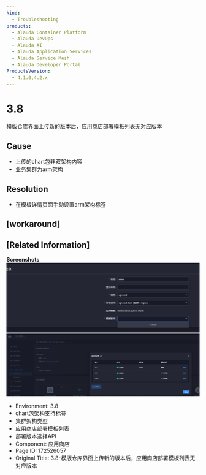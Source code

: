```yaml
---
kind:
  - Troubleshooting
products:
  - Alauda Container Platform
  - Alauda DevOps
  - Alauda AI
  - Alauda Application Services
  - Alauda Service Mesh
  - Alauda Developer Portal
ProductsVersion:
  - 4.1.0,4.2.x
---
```

<!-- A type of document that involves encountering a fault, diagnosing it, performing root cause analysis, and providing solutions. -->

# 3.8

模版仓库界面上传新的版本后，应用商店部署模板列表无对应版本

## Cause
- 上传的chart包非双架构内容
- 业务集群为arm架构

## Resolution
- 在模板详情页面手动设置arm架构标签

## [workaround]

## [Related Information]
**Screenshots**
![](assets/3-8-mo-ban-cang-ku-jie-mian-shang-chuan-xin-de-ban-ben-hou-ying-yong-shang-dian/image-2023-11-21_16-23-31.png)
![](assets/3-8-mo-ban-cang-ku-jie-mian-shang-chuan-xin-de-ban-ben-hou-ying-yong-shang-dian/image-2023-11-21_16-23-36.png)
- Environment: 3.8
- chart包架构支持标签
- 集群架构类型
- 应用商店部署模板列表
- 部署版本选择API
- Component: 应用商店
- Page ID: 172526057
- Original Title: 3.8-模版仓库界面上传新的版本后，应用商店部署模板列表无对应版本
